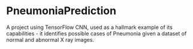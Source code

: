 # PneumoniaPrediction
A project using TensorFlow CNN, used as a hallmark example of its capabilities - it identifies possible cases of Pneumonia given a dataset of normal and abnormal X ray images. 
